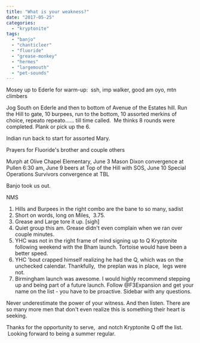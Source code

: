 ```yaml
---
title: "What is your weakness?"
date: "2017-05-25"
categories: 
  - "kryptonite"
tags: 
  - "banjo"
  - "chanticleer"
  - "fluoride"
  - "grease-monkey"
  - "hermes"
  - "largemouth"
  - "pet-sounds"
---
```


Mosey up to Ederle for warm-up:  ssh, imp walker, good am oyo, mtn climbers

Jog South on Ederle and then to bottom of Avenue of the Estates hill. Run the Hill to gate, 10 burpees, run to the bottom, 10 assorted merkins of choice, repeato repeato...... till time called.  Me thinks 8 rounds were completed. Plank or pick up the 6.

Indian run back to start for assorted Mary.

Prayers for Fluoride's brother and couple others

Murph at Olive Chapel Elementary, June 3 Mason Dixon convergence at Pullen 6:30 am, June 9 beers at Top of the Hill with SOS, June 10 Special Operations Survivors convergence at TBL

Banjo took us out.

NMS

1. Hills and Burpees in the right combo are the bane to so many, sadist
2. Short on words, long on Miles,  3.75.
3. Grease and Large tore it up. \[sigh\]
4. Quiet group this am. Grease didn't even complain when we ran over couple minutes.
5. YHC was not in the right frame of mind signing up to Q Kryptonite following weekend with the Bham launch. Tortoise would have been a better speed.
6. YHC 'bout crapped himself realizing he had the Q, which was on the unchecked calendar. Thankfully,  the preplan was in place,  legs were not.
7. Birmingham launch was awesome. I would highly recommend stepping up and being part of a future launch. Follow @F3Expansion and get your name on the list - you have to be proactive. Sidebar with any questions.

Never underestimate the power of your witness. And then listen. There are so many more men that don't even realize this is something their heart is seeking.

Thanks for the opportunity to serve,  and notch Kryptonite Q off the list.  Looking forward to being a summer regular.
